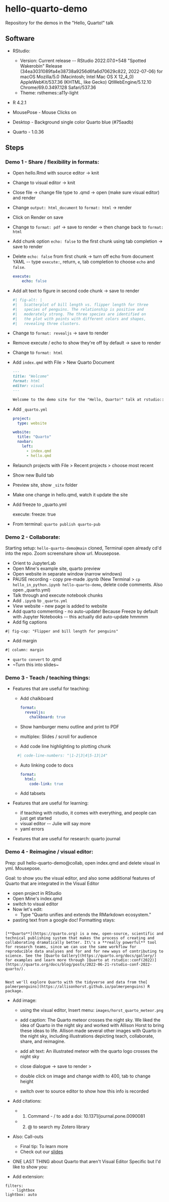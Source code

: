 # hello-quarto-demo

Repository for the demos in the "Hello, Quarto!" talk

## Software

-   RStudio:

    -   Version: Current release -- RStudio 2022.07.0+548 "Spotted Wakerobin" Release (34ea3031089fa4e38738a9256d6fa6d70629c822, 2022-07-06) for macOS Mozilla/5.0 (Macintosh; Intel Mac OS X 12_4\_0) AppleWebKit/537.36 (KHTML, like Gecko) QtWebEngine/5.12.10 Chrome/69.0.3497.128 Safari/537.36
    -   Theme: rsthemes::a11y-light

-   R 4.2.1

-   MousePose - Mouse Clicks on

-   Desktop - Background single color Quarto blue (#75aadb)

-   Quarto - 1.0.36

## Steps

### Demo 1 - Share / flexibility in formats:

-   Open hello.Rmd with source editor -\> knit

-   Change to visual editor -\> knit

-   Close file -\> change file type to .qmd -\> open (make sure visual editor) and render

-   Change `output: html_document` to `format: html` -\> render

-   Click on Render on save

-   Change to `format: pdf` -\> save to render -\> then change back to `format: html`

-   Add chunk option `echo: false` to the first chunk using tab completion -\> save to render

-   Delete `echo: false` from first chunk -\> turn off echo from document YAML -- type `execute:`, return, `e`, tab completion to choose `echo` and `false`.

    ``` yaml
    execute:
        echo: false
    ```

-   Add alt text to figure in second code chunk -\> save to render

    ``` r
    #| fig-alt: |
    #|   Scatterplot of bill length vs. flipper length for three 
    #|   species of penguins. The relationship is positive and 
    #|   moderately strong. The three species are identified on 
    #|   the plot with points with different colors and shapes, 
    #|   revealing three clusters.
    ```

-   Change to `format: revealjs` -\> save to render

-   Remove execute / echo to show they're off by default -\> save to render

-   Change to `format: html`

-   Add `index.qmd` with File \> New Quarto Document

    ``` markdown
    ---
    title: "Welcome"
    format: html
    editor: visual
    ---

    Welcome to the demo site for the "Hello, Quarto!" talk at rstudio::conf(2022)!
    ```

-   Add `_quarto.yml`

    ``` yaml
    project:
      type: website

    website:
      title: "Quarto"
      navbar:
        left:
          - index.qmd
          - hello.qmd
    ```

-   Relaunch projects with File \> Recent projects \> choose most recent

-   Show new Build tab

-   Preview site, show `_site` folder

-   Make one change in hello.qmd, watch it update the site

-   Add freeze to _quarto.yml

    execute:
      freeze: true

-   From terminal: `quarto publish quarto-pub`

### Demo 2 - Collaborate:
Starting setup: `hello-quarto-demo@main` cloned, Terminal open already cd'd into the repo. Zoom screenshare show url. Mousepose.

-   Orient to JupyterLab
-   Open Mine's example site, quarto preview
-   Open website in separate window (narrow windows) 
-   PAUSE recording - copy pre-made .ipynb (New Terminal > `cp hello_in_python.ipynb hello-quarto-demo`, delete code comments. Also open _quarto.yml)
-   Talk through and execute notebook chunks
-   Add `.ipynb` to `_quarto.yml`
-   View website - new page is added to website
-   Add quarto commenting - no auto-update! Because  Freeze by default with Jupyter Notebooks -- this actually did auto-update hmmmm
-  Add fig captions

```
#| fig-cap: "Flipper and bill length for penguins"
```
- Add margin

```
#| column: margin   
```

-   `quarto convert` to .qmd
-   ~Turn this into slides~

### Demo 3 - Teach / teaching things:

-   Features that are useful for teaching:
    -   Add chalkboard
    
        ``` yaml
        format: 
          revealjs:
            chalkboard: true
        ```    
    -   Show hamburger menu outline and print to PDF
    -   multiplex: Slides / scroll for audience
    -   Add code line highlighting to plotting chunk
   
       ``` r
         #| code-line-numbers: "|1-2|3|4|5-13|14"
       ```
    -   Auto linking code to docs
    
        ``` yaml
        format: 
          html:
            code-link: true
        ```
    -   Add tabsets

-   Features that are useful for learning:
    -   if teaching with rstudio, it comes with everything, and people can just get started
    -   visual editor -- Julie will say more
    -   yaml errors
    
-   Features that are useful for research: quarto journal

### Demo 4 - Reimagine / visual editor:

Prep: pull hello-quarto-demo@collab, open index.qmd and delete visual in yml. Mousepose.

Goal: to show you the visual editor, and also some additional features of Quarto that are integrated in the Visual Editor

-   open project in RStudio
-   Open Mine's index.qmd 
- switch to visual editor
- Now let's edit: 
    - Type "Quarto unifies and extends the RMarkdown ecosystem." 
- pasting text from a google doc! Formatting stays: 

```

[**Quarto**](https://quarto.org) is a new, open-source, scientific and technical publishing system that makes the process of creating and collaborating dramatically better. It\'s a **really powerful** tool for research teams, since we can use the same workflow for reproducible data analyses and for and for new ways of contributing to science. See the [Quarto Gallery](https://quarto.org/docs/gallery/) for examples and learn more through [Quarto at rstudio::conf(2022)](https://quarto.org/docs/blog/posts/2022-06-21-rstudio-conf-2022-quarto/).


Next we'll explore Quarto with the tidyverse and data from the[ palmerpenguins](https://allisonhorst.github.io/palmerpenguins) R package.
```
-   Add image: 
    -   using the visual editor, Insert menu: `images/horst_quarto_meteor.png`
    -   add caption: The Quarto meteor crosses the night sky. We liked the idea of Quarto in the night sky and worked with Allison Horst to bring these ideas to life. Allison made several other images with Quarto in the night sky, including illustrations depicting teach, collaborate, share, and reimagine. 

    -   add alt text: An illustrated meteor with the quarto logo crosses the night sky
    -   close dialogue -\> save to render \> 
    -   double click on image and change width to 400, tab to change height
    -   switch over to source editor to show how this info is recorded
-   Add citations: 
    - 1. Command - / to add a doi: 10.1371/journal.pone.0090081
    - 2. \@ to search my Zotero library
-   Also: Call-outs
    - Final tip: To learn more
     - Check out our [slides](https://mine.quarto.pub/hello-quarto)

- ONE LAST THING about Quarto that aren't Visual Editor Specific but I'd like to show you:
- Add extension: 
```
filters:
   - lightbox
lightbox: auto   
```

